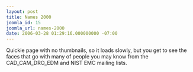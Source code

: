```yaml
---
layout: post
title: Names 2000
joomla_id: 15
joomla_url: names-2000
date: 2006-03-28 01:29:16.000000000 -07:00
---
```

Quickie page with no thumbnails, so it loads slowly, but you get 
to see the faces that go with many of  people you may know from 
the CAD_CAM_DRO_EDM and NIST EMC mailing lists.
